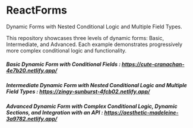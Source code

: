 # ReactForms
Dynamic Forms with Nested Conditional Logic and Multiple Field Types.

This repository showcases three levels of dynamic forms: Basic, Intermediate, and Advanced. Each example demonstrates progressively more complex conditional logic and functionality. 

##### Basic Dynamic Form with Conditional Fields : https://cute-cranachan-4e7b20.netlify.app/

##### Intermediate Dynamic Form with Nested Conditional Logic and Multiple Field Types : https://zingy-sunburst-4fcb02.netlify.app/

##### Advanced Dynamic Form with Complex Conditional Logic, Dynamic Sections, and Integration with an API :  https://aesthetic-madeleine-3a9782.netlify.app/
